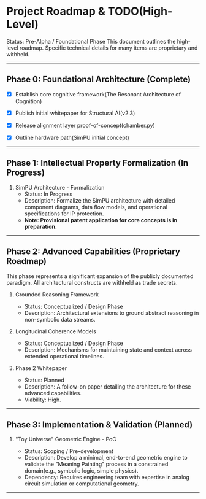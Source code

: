# Project Roadmap & TODO(High-Level)

Status: Pre-Alpha / Foundational Phase
This document outlines the high-level roadmap. Specific technical details for many items are proprietary and withheld.

---

## Phase 0: Foundational Architecture (Complete)

- [x] Establish core cognitive framework(The Resonant Architecture of Cognition)

- [x] Publish initial whitepaper for Structural AI(v2.3)

- [x] Release alignment layer proof-of-concept(chamber.py)

- [x] Outline hardware path(SimPU initial concept)

---

## Phase 1: Intellectual Property Formalization (In Progress)

1. SimPU Architecture - Formalization
    - Status: In Progress
    - Description: Formalize the SimPU architecture with detailed component diagrams, data flow models, and operational specifications for IP protection.
    - **Note: Provisional patent application for core concepts is in preparation.**

---

## Phase 2: Advanced Capabilities (Proprietary Roadmap)

This phase represents a significant expansion of the publicly documented paradigm. All architectural constructs are withheld as trade secrets.

1. Grounded Reasoning Framework
    - Status: Conceptualized / Design Phase
    - Description: Architectural extensions to ground abstract reasoning in non-symbolic data streams.

2. Longitudinal Coherence Models
    - Status: Conceptualized / Design Phase
    - Description: Mechanisms for maintaining state and context across extended operational timelines.

3. Phase 2 Whitepaper
    - Status: Planned
    - Description: A follow-on paper detailing the architecture for these advanced capabilities.
    - Viability: High.

---

## Phase 3: Implementation & Validation (Planned)

1. "Toy Universe" Geometric Engine - PoC

    - Status: Scoping / Pre-development
    - Description: Develop a minimal, end-to-end geometric engine to validate the "Meaning Painting" process in a constrained domain(e.g., symbolic logic, simple physics).
    - Dependency: Requires engineering team with expertise in analog circuit simulation or computational geometry.

---
